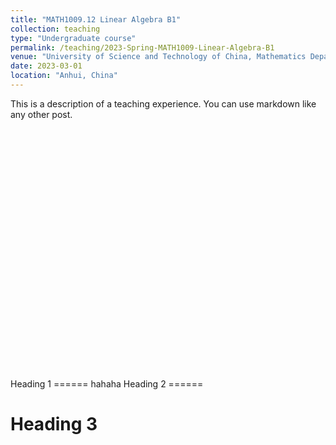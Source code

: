 ```yaml
---
title: "MATH1009.12 Linear Algebra B1"
collection: teaching
type: "Undergraduate course"
permalink: /teaching/2023-Spring-MATH1009-Linear-Algebra-B1
venue: "University of Science and Technology of China, Mathematics Department"
date: 2023-03-01
location: "Anhui, China"
---
```


This is a description of a teaching experience. You can use markdown like any other post.

<div id="graph_al" style="width: 600px; height: 400px;"></div>
<script type="text/javascript">
    var chartDom = document.getElementById('graph_al');
    var myChart = echarts.init(chartDom);
    var option;

    option = {
        tooltip: {},
        backgroundColor: '#00',
        visualMap: {
            show: false,
            dimension: 2,
            min: -1,
            max: 1,
            inRange: {
                color: [
                    '#313695',
                    '#4575b4',
                    '#74add1',
                    '#abd9e9',
                    '#e0f3f8',
                    '#ffffbf',
                    '#fee090',
                    '#fdae61',
                    '#f46d43',
                    '#d73027',
                    '#a50026'
                ]
            }
        },
        xAxis3D: {
            type: 'value'
        },
        yAxis3D: {
            type: 'value'
        },
        zAxis3D: {
            type: 'value'
        },
        grid3D: {
            viewControl: {
                // projection: 'orthographic'
            }
        },
        series: [
            {
                type: 'surface',
                wireframe: {
                    // show: false
                },
                equation: {
                    x: {
                        step: 0.05
                    },
                    y: {
                        step: 0.05,
                        min: -3
                    },
                    z: function (x, y) {
                        return x + y;
                    }
                }
            },
            {
                type: 'surface',
                wireframe: {
                    // show: false
                },
                equation: {
                    x: {
                        step: 0.05
                    },
                    y: {
                        step: 0.05,
                        min: -3,
                    },
                    z: function (x, y) {
                        return -2 * x;
                    }
                }
            },
            {
                type: 'surface',
                wireframe: {
                    // show: false
                },
                equation: {
                    x: {
                        step: 0.05
                    },
                    y: {
                        step: 0.05,
                        min: -3
                    },
                    z: function (x, y) {
                        return x - 1;
                    }
                }
            }
        ]
    };

    myChart.setOption(option);
</script>
Heading 1
======
hahaha
Heading 2
======

Heading 3
======
